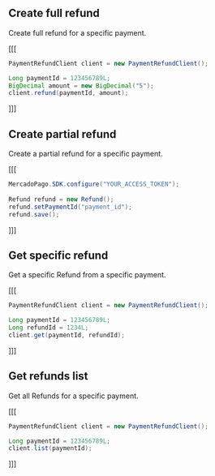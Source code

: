 ## Create full refund

Create full refund for a specific payment. 

[[[
```java
PaymentRefundClient client = new PaymentRefundClient();

Long paymentId = 123456789L;
BigDecimal amount = new BigDecimal("5");
client.refund(paymentId, amount);
```
]]]

## Create partial refund

Create a partial refund for a specific payment. 

[[[
```java
MercadoPago.SDK.configure("YOUR_ACCESS_TOKEN");
 
Refund refund = new Refund();
refund.setPaymentId("payment_id");
refund.save();
```
]]]

## Get specific refund

Get a specific Refund from a specific payment.

[[[
```java
PaymentRefundClient client = new PaymentRefundClient();

Long paymentId = 123456789L;
Long refundId = 1234L;
client.get(paymentId, refundId);
```
]]]

## Get refunds list

Get all Refunds for a specific payment.

[[[
```java
PaymentRefundClient client = new PaymentRefundClient();

Long paymentId = 123456789L;
client.list(paymentId);
```
]]]

